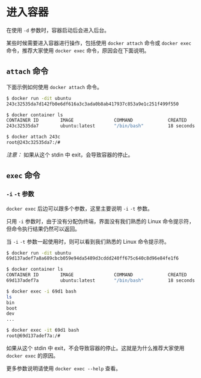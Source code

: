 # 进入容器

在使用 `-d` 参数时，容器启动后会进入后台。

某些时候需要进入容器进行操作，包括使用 `docker attach` 命令或 `docker exec` 命令，推荐大家使用 `docker exec` 命令，原因会在下面说明。

## `attach` 命令

下面示例如何使用 `docker attach` 命令。

```bash
$ docker run -dit ubuntu
243c32535da7d142fb0e6df616a3c3ada0b8ab417937c853a9e1c251f499f550

$ docker container ls
CONTAINER ID        IMAGE               COMMAND             CREATED             STATUS              PORTS               NAMES
243c32535da7        ubuntu:latest       "/bin/bash"         18 seconds ago      Up 17 seconds                           nostalgic_hypatia

$ docker attach 243c
root@243c32535da7:/#
```

_注意：_ 如果从这个 stdin 中 exit，会导致容器的停止。

## `exec` 命令

### `-i` `-t` 参数

`docker exec` 后边可以跟多个参数，这里主要说明 `-i` `-t` 参数。

只用 `-i` 参数时，由于没有分配伪终端，界面没有我们熟悉的 Linux 命令提示符，但命令执行结果仍然可以返回。

当 `-i` `-t` 参数一起使用时，则可以看到我们熟悉的 Linux 命令提示符。

```bash
$ docker run -dit ubuntu
69d137adef7a8a689cbcb059e94da5489d3cddd240ff675c640c8d96e84fe1f6

$ docker container ls
CONTAINER ID        IMAGE               COMMAND             CREATED             STATUS              PORTS               NAMES
69d137adef7a        ubuntu:latest       "/bin/bash"         18 seconds ago      Up 17 seconds                           zealous_swirles

$ docker exec -i 69d1 bash
ls
bin
boot
dev
...

$ docker exec -it 69d1 bash
root@69d137adef7a:/#
```

如果从这个 stdin 中 exit，不会导致容器的停止。这就是为什么推荐大家使用 `docker exec` 的原因。

更多参数说明请使用 `docker exec --help` 查看。
